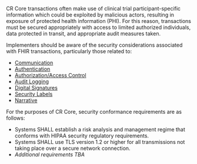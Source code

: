 CR Core transactions often make use of clinical trial participant-specific information which could be exploited by malicious actors, resulting in exposure of protected health information (PHI). For this reason, transactions must be secured appropriately with access to limited authorized individuals, data protected in transit, and appropriate audit measures taken.

Implementers should be aware of the security considerations associated with FHIR transactions, particularly those related to:

- [Communication](http://hl7.org/fhir/security.html#http)
- [Authentication](http://hl7.org/fhir/security.html#authentication)
- [Authorization/Access Control](http://hl7.org/fhir/security.html#authorization/access%20control)
- [Audit Logging](http://hl7.org/fhir/security.html#audit)
- [Digital Signatures](http://hl7.org/fhir/security.html#digital%20signatures)
- [Security Labels](http://hl7.org/fhir/security-labels.html)
- [Narrative](http://hl7.org/fhir/security.html#narrative)

For the purposes of CR Core, security conformance requirements are as follows:
- Systems SHALL establish a risk analysis and management regime that conforms with HIPAA security regulatory requirements.
- Systems SHALL use TLS version 1.2 or higher for all transmissions not taking place over a secure network connection.
- *Additional requirements TBA*